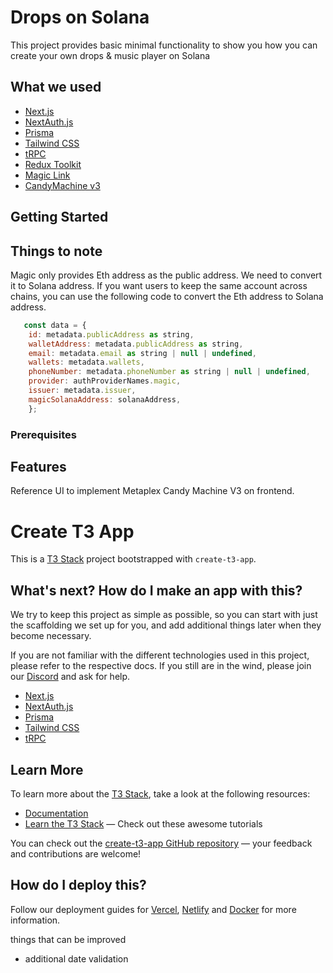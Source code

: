 # Drops on Solana

This project provides basic minimal functionality to show you how you can create your own drops & music player on Solana

## What we used

- [Next.js](https://nextjs.org)
- [NextAuth.js](https://next-auth.js.org)
- [Prisma](https://prisma.io)
- [Tailwind CSS](https://tailwindcss.com)
- [tRPC](https://trpc.io)
- [Redux Toolkit](https://redux-toolkit.js.org/)
- [Magic Link](https://magic.link/)
- [CandyMachine v3]()

## Getting Started

## Things to note

Magic only provides Eth address as the public address. We need to convert it to Solana address. If you want users to keep the same account across chains, you can use the following code to convert the Eth address to Solana address.

```js
   const data = {
    id: metadata.publicAddress as string,
    walletAddress: metadata.publicAddress as string,
    email: metadata.email as string | null | undefined,
    wallets: metadata.wallets,
    phoneNumber: metadata.phoneNumber as string | null | undefined,
    provider: authProviderNames.magic,
    issuer: metadata.issuer,
    magicSolanaAddress: solanaAddress,
    };
```

### Prerequisites

## Features

Reference UI to implement Metaplex Candy Machine V3 on frontend.

# Create T3 App

This is a [T3 Stack](https://create.t3.gg/) project bootstrapped with `create-t3-app`.

## What's next? How do I make an app with this?

We try to keep this project as simple as possible, so you can start with just the scaffolding we set up for you, and add additional things later when they become necessary.

If you are not familiar with the different technologies used in this project, please refer to the respective docs. If you still are in the wind, please join our [Discord](https://t3.gg/discord) and ask for help.

- [Next.js](https://nextjs.org)
- [NextAuth.js](https://next-auth.js.org)
- [Prisma](https://prisma.io)
- [Tailwind CSS](https://tailwindcss.com)
- [tRPC](https://trpc.io)

## Learn More

To learn more about the [T3 Stack](https://create.t3.gg/), take a look at the following resources:

- [Documentation](**https**://create.t3.gg/)
- [Learn the T3 Stack](https://create.t3.gg/en/faq#what-learning-resources-are-currently-available) — Check out these awesome tutorials

You can check out the [create-t3-app GitHub repository](https://github.com/t3-oss/create-t3-app) — your feedback and contributions are welcome!

## How do I deploy this?

Follow our deployment guides for [Vercel](https://create.t3.gg/en/deployment/vercel), [Netlify](https://create.t3.gg/en/deployment/netlify) and [Docker](https://create.t3.gg/en/deployment/docker) for more information.

things that can be improved

- additional date validation
